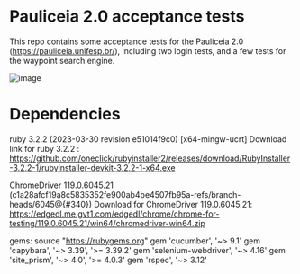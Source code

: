 # Pauliceia 2.0 acceptance tests
This repo contains some acceptance tests for the Pauliceia 2.0 (https://pauliceia.unifesp.br/),
including two login tests, and a few tests for the waypoint search engine.

![image](https://github.com/yassudaAug/pauliceia-acceptance-tests/assets/101128510/1610f0ae-5c0a-4f30-9359-bfe50e3f70af)


# Dependencies
ruby 3.2.2 (2023-03-30 revision e51014f9c0) [x64-mingw-ucrt]
Download link for ruby 3.2.2 : https://github.com/oneclick/rubyinstaller2/releases/download/RubyInstaller-3.2.2-1/rubyinstaller-devkit-3.2.2-1-x64.exe

ChromeDriver 119.0.6045.21 (c1a28afcf19a8c5835352fe900ab4be4507fb95a-refs/branch-heads/6045@{#340})
Download for ChromeDriver 119.0.6045.21: https://edgedl.me.gvt1.com/edgedl/chrome/chrome-for-testing/119.0.6045.21/win64/chromedriver-win64.zip

gems:
source "https://rubygems.org"
gem 'cucumber', '~> 9.1'
gem 'capybara', '~> 3.39', '>= 3.39.2'
gem 'selenium-webdriver', '~> 4.16'
gem 'site_prism', '~> 4.0', '>= 4.0.3'
gem 'rspec', '~> 3.12'
